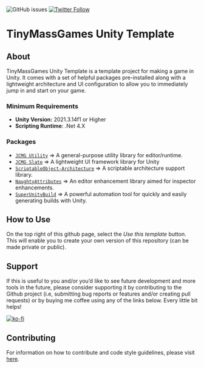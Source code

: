 ![GitHub issues](https://img.shields.io/github/issues/jeffcampbellmakesgames/TinyMassGamesUnityTemplate)
[![Twitter Follow](https://img.shields.io/badge/twitter-%40stampyturtle-blue.svg?style=flat&label=Follow)](https://twitter.com/stampyturtle)

# TinyMassGames Unity Template
## About
TinyMassGames Unity Template is a template project for making a game in Unity. It comes with a set of helpful packages pre-installed along with a lightweight architecture and UI configuration to allow you to immediately jump in and start on your game.

### Minimum Requirements
* **Unity Version:** 2021.3.14f1 or Higher
* **Scripting Runtime**: .Net 4.X

### Packages
* [`JCMG Utility`](https://github.com/jeffcampbellmakesgames/jcmg-utility) => A general-purpose utility library for editor/runtime.
* [`JCMG Slate`](https://github.com/jeffcampbellmakesgames/jcmg-slate) => A lightweight UI framework library for Unity
* [`ScriptableObject-Architecture`](https://github.com/DanielEverland/ScriptableObject-Architecture) => A scriptable architecture support library.
* [`NaughtyAttributes`](https://github.com/dbrizov/NaughtyAttributes) => An editor enhancement library aimed for inspector enhancements.
* [`SuperUnityBuild`](https://github.com/superunitybuild/buildtool) => A powerful automation tool for quickly and easily generating builds with Unity.

## How to Use
On the top right of this github page, select the *Use this template* button. This will enable you to create your own version of this repository (can be made private or public).

## Support
If this is useful to you and/or you’d like to see future development and more tools in the future, please consider supporting it by contributing to the Github project (i.e, submitting bug reports or features and/or creating pull requests) or by buying me coffee using any of the links below. Every little bit helps!

[![ko-fi](https://www.ko-fi.com/img/githubbutton_sm.svg)](https://ko-fi.com/I3I2W7GX)

## Contributing

For information on how to contribute and code style guidelines, please visit [here](CONTRIBUTING.md).
